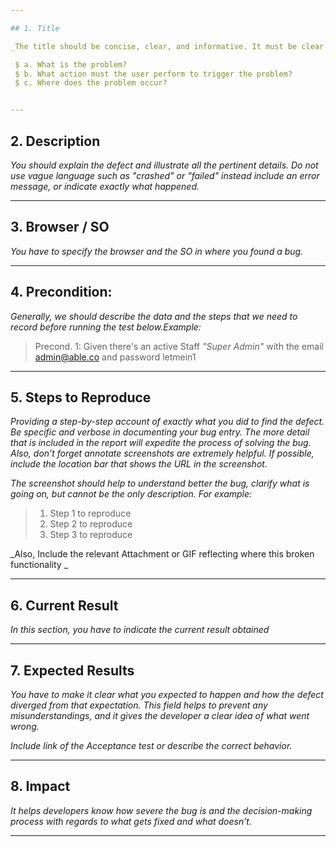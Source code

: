 ```yaml
---

## 1. Title

_The title should be concise, clear, and informative. It must be clear and descriptive so that you can get an idea of what the report is about at a quick glance.  The description must respond to the following questions:_

 $ a. What is the problem?
 $ b. What action must the user perform to trigger the problem?
 $ c. Where does the problem occur?


---
```


## 2.  Description

_You should  explain the defect and illustrate all the pertinent details. Do not use vague language such as "crashed" or "failed" instead include an error message, or indicate exactly what happened._

---

## 3. Browser / SO 

_You have to specify the browser and the SO in where you found a bug._

---

## 4. Precondition: 

_Generally, we should describe the data and the steps that we need to record before running the test below.Example:_

> Precond. 1: Given there's an active Staff _"Super Admin"_ with the email admin@able.co and password letmein1

---

## 5. Steps to Reproduce

_Providing a step-by-step account of exactly what you did to find the defect.  Be specific and verbose in documenting your bug entry. The more detail that is included in the report will expedite the process of solving the bug. 
Also, don’t forget annotate screenshots are extremely helpful. If possible, include the location bar that shows the URL in the screenshot._

_The screenshot should help to understand better the bug, clarify what is going on, but cannot be the only description.
 For example:_

> 1. Step 1 to reproduce
> 2. Step 2 to reproduce
> 3. Step 3 to reproduce

 _Also, Include the relevant Attachment or GIF reflecting  where this broken functionality _

---

## 6. Current Result 
 
_In this section, you have to indicate the current result obtained_

---

## 7. Expected Results 

_You have to make it clear what you expected to happen and how the defect diverged from that expectation. This field helps to prevent any misunderstandings, and it gives the developer a clear idea of what went wrong._

_Include  link of the Acceptance test or describe the correct behavior._

---

## 8. Impact
_It helps developers know how severe the bug is and the decision-making process with regards to what gets fixed and what doesn’t._


---
